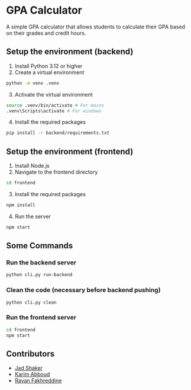 # GPA Calculator

A simple GPA calculator that allows students to calculate their GPA based on their grades and credit hours.

## Setup the environment (backend)

1. Install Python 3.12 or higher
2. Create a virtual environment

```bash
python -m venv .venv
```

3. Activate the virtual environment

```bash
source .venv/bin/activate # For macos
.venv\Scripts\activate # For windows
```

4. Install the required packages

```bash
pip install -r backend/requirements.txt
```

## Setup the environment (frontend)

1. Install Node.js
2. Navigate to the frontend directory

```bash
cd frontend
```

3. Install the required packages

```bash
npm install
```

4. Run the server

```bash
npm start
```

## Some Commands

### Run the backend server

```bash
python cli.py run-backend
```

### Clean the code (necessary before backend pushing)

```bash
python cli.py clean
```

### Run the frontend server

```bash
cd frontend
npm start
```

## Contributors

- [Jad Shaker](https://github.com/jadshaker)
- [Karim Abboud](https://github.com/Kaa75)
- [Rayan Fakhreddine](https://github.com/Rayan28461)
